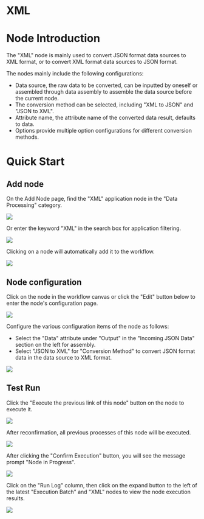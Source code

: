 # XML

# Node Introduction

The "XML" node is mainly used to convert JSON format data sources to XML format, or to convert XML format data sources to JSON format.

The nodes mainly include the following configurations:

- Data source, the raw data to be converted, can be inputted by oneself or assembled through data assembly to assemble the data source before the current node.
- The conversion method can be selected, including "XML to JSON" and "JSON to XML".
- Attribute name, the attribute name of the converted data result, defaults to data.
- Options provide multiple option configurations for different conversion methods.

# Quick Start

## Add node

On the Add Node page, find the "XML" application node in the "Data Processing" category.

![](../static/HRexbvhI3oz2zUxQofTcOjGPnSb.png)

Or enter the keyword "XML" in the search box for application filtering.

![](../static/WLHNbirOdoA3H9xgog0c0WBNnJ5.png)

Clicking on a node will automatically add it to the workflow.

![](../static/IgjIbkkedor21Cx4mBOcqzxanHW.png)

## Node configuration

Click on the node in the workflow canvas or click the "Edit" button below to enter the node's configuration page.

![](../static/OktabMLhto0ZlOxnpTlci9uYnBb.png)

Configure the various configuration items of the node as follows:

- Select the "Data" attribute under "Output" in the "Incoming JSON Data" section on the left for assembly.
- Select "JSON to XML" for "Conversion Method" to convert JSON format data in the data source to XML format.

![](../static/M9P4bPaGHoeoNoxTUaRcv4ZBnge.png)

## Test Run

Click the "Execute the previous link of this node" button on the node to execute it.

![](../static/WIuBbTYTDo6fmkxBovgcUwxwnuc.png)

After reconfirmation, all previous processes of this node will be executed.

![](../static/ZzBwbSNvRopB48xFIq9ccFyQnRe.png)

After clicking the "Confirm Execution" button, you will see the message prompt "Node in Progress".

![](../static/EpRcblntwoBppqx8KuRcm1PYnsg.png)

Click on the "Run Log" column, then click on the expand button to the left of the latest "Execution Batch" and "XML" nodes to view the node execution results.

![](../static/PYEubjJfDoZRkAx3C7tc7zFfnJf.png)
